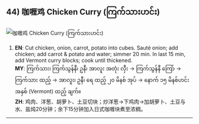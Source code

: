 ## 44) 咖喱鸡 Chicken Curry (ကြက်သားဟင်း)
![咖喱鸡 Chicken Curry (ကြက်သားဟင်း)](image/44.jpg)

1. **EN**: Cut chicken, onion, carrot, potato into cubes. Sauté onion; add chicken; add carrot & potato and water; simmer 20 min. In last 15 min, add Vermont curry blocks; cook until thickened.  
   **MY**: ကြက်သား၊ ကြက်သွန်နီ၊ ဥနီ၊ အာလူး အတုံး လှီး → ကြက်သွန်နီ ကြော် → ကြက်သား ထည့် → အာလူး၊ ဥနီ၊ ရေ ထည့် ၂၀ မိနစ် အုပ် → နောက် ၁၅ မိနစ်ဟင်းအနှစ် (Vermont) ထည့် ချက်။  
   **ZH**: 鸡肉、洋葱、胡萝卜、土豆切块；炒洋葱→下鸡肉→加胡萝卜、土豆与水、盐炖20分钟；余下15分钟加入日式咖喱块煮至浓稠。

---
